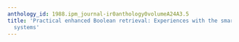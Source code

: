 ```yaml
---
anthology_id: 1988.ipm_journal-ir0anthology0volumeA24A3.5
title: 'Practical enhanced Boolean retrieval: Experiences with the smart and sire
  systems'
---
```

